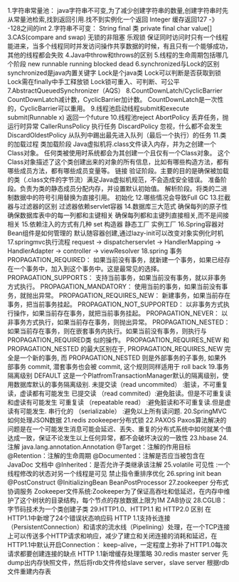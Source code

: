 1.字符串常量池：
java字符串不可变,为了减少创建字符串的数量,创建字符串时先从常量池检索,找到返回引用.找不到实例化一个返回
Integer 缓存返回127 -》 -128之间的int
2.字符串不可变：
String final 类
private final char value[]
3.CAS(compare and swap)
无锁的非阻塞 乐观锁
保证同时访问时只有一个线程能进来，当多个线程同时并发访问操作共享数据的时候，有且只有一个能够成功，其他的线程都会失败
4.Java中throw和throws的区别
5.线程的生命周期包括哪几个阶段
new runnable running blocked dead
6.synchronized与Lock的区别
synchronized是java内置关键字 Lock是个java类
Lock可以判断是否获取到锁
Lock需在finally中手工释放锁
Lock锁可重入、可判断、可公平
7.AbstractQueuedSynchronizer（AQS）
8.CountDownLatch/CyclicBarrier
CountDownLatch减计数，CyclicBarrier加计数。
CountDownLatch是一次性的，CyclicBarrier可以重用。
9.线程池启动线程submit和execute
submit(Runnable x) 返回一个future
10.线程池reject
AbortPolicy 丢弃任务，抛运行时异常
CallerRunsPolicy 执行任务
DiscardPolicy 忽视，什么都不会发生
DiscardOldestPolicy 从队列中踢出最先进入队列（最后一个执行）的任务
11.类的加载过程
类加载阶段
  Java虚拟机将.class文件读入内存，并为之创建一个Class对象。
  任何类被使用时系统都会为其创建一个且仅有一个Class对象。
  这个Class对象描述了这个类创建出来的对象的所有信息，比如有哪些构造方法，都有哪些成员方法，都有哪些成员变量等。
链接
  验证阶段。主要的目的是确保被加载的类（.class文件的字节流）满足Java虚拟机规范，不会造成安全错误。
  准备阶段。负责为类的静态成员分配内存，并设置默认初始值。
  解析阶段。将类的二进制数据中的符号引用替换为直接引用。
初始化
12.哪些情况会导致Full GC
13.拦截器与过滤器的区别
过滤器依赖servlet容器
14.数据库三大范式
确保每列的原子性
确保数据库表中的每一列都和主键相关
确保每列都和主键列直接相关,而不是间接相关
15.依赖注入的方式有几种
set 构造器 静态工厂 实例工厂
16.Spring容器对Bean组件是如何管理的
默认随容器创建,通过lazy-init可以改变对象实例化时机
17.springmvc执行流程
request -> dispatcherservlet -> HandlerMapping -> HandlerAdapter -> controller -> viewResolver
18.spring 事务
PROPAGATION_REQUIRED：
如果当前没有事务，就新建一个事务，如果已经存在一个事务中，加入到这个事务中。这是最常见的选择。
PROPAGATION_SUPPORTS：
支持当前事务，如果当前没有事务，就以非事务方式执行。
PROPAGATION_MANDATORY：
使用当前的事务，如果当前没有事务，就抛出异常。
PROPAGATION_REQUIRES_NEW：
新建事务，如果当前存在事务，把当前事务挂起。
PROPAGATION_NOT_SUPPORTED：
以非事务方式执行操作，如果当前存在事务，就把当前事务挂起。
PROPAGATION_NEVER：
以非事务方式执行，如果当前存在事务，则抛出异常。
PROPAGATION_NESTED：
如果当前存在事务，则在嵌套事务内执行。如果当前没有事务，则执行与PROPAGATION_REQUIRED类 似的操作。
PROPAGATION_REQUIRES_NEW 和 PROPAGATION_NESTED 的最大区别在于, PROPAGATION_REQUIRES_NEW 完全是一个新的事务, 而 PROPAGATION_NESTED 则是外部事务的子事务, 如果外部事务 commit, 潜套事务也会被 commit, 这个规则同样适用于 roll back
19.事务隔离级别
DEFAULT 这是一个PlatfromTransactionManager默认的隔离级别，使用数据库默认的事务隔离级别.
未提交读（read uncommited） :脏读，不可重复读，虚读都有可能发生
已提交读 （read commited）:避免脏读。但是不可重复读和虚读有可能发生
可重复读 （repeatable read） :避免脏读和不可重复读.但是虚读有可能发生.
串行化的 （serializable） :避免以上所有读问题.
20.SpringMVC如何处理JSON数据
21.redis zookeeper分布式锁
22.PAXOS
  Paxos算法解决的问题是在一个可能发生消息可能会延迟、丢失、重复的分布式系统中如何就某个值达成一致，保证不论发生以上任何异常，都不会破坏决议的一致性
23.hbase
24.注解
java.lang.annotation.Annotation
@Target：注解的作用目标
@Retention：注解的生命周期
@Documented：注解是否应当被包含在 JavaDoc 文档中
@Inherited：是否允许子类继承该注解
25.volatile
可见性 :一个线程修改的状态对另一个线程是可见
禁止指令重排序优化
26.spring init bean
@PostConstruct
@InitializingBean
BeanPostProcessor
27.zookeeper
分布式协调服务
Zookeeper文件系统:Zookeeper为了保证高吞吐和低延迟，在内存中维护了这个树状的目录结构，每个节点的存放数据上限为1M
ZAB协议
28.CGLIB：字节码技术为一个类创建子类
29.HTTP1.0、HTTP1.1 和 HTTP2.0 区别
在HTTP1.1中新增了24个错误状态响应码
HTTP 1.1支持长连接（PersistentConnection）和请求的流水线（Pipelining）处理，在一个TCP连接上可以传送多个HTTP请求和响应，减少了建立和关闭连接的消耗和延迟，在HTTP1.1中默认开启Connection： keep-alive，一定程度上弥补了HTTP1.0每次请求都要创建连接的缺点
HTTP 1.1新增缓存处理策略
30.redis
master server 先dump出内存快照文件，然后将rdb文件传给slave server，slave server 根据rdb文件重建内存表
